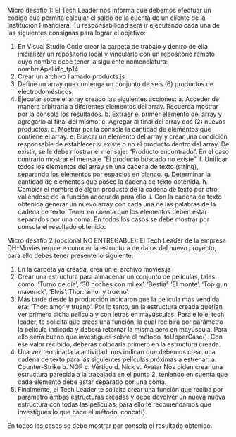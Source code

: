 Micro desafío 1:
El Tech Leader nos informa que debemos efectuar un código que permita calcular el saldo de la cuenta de un cliente de la Institución Financiera. Tu responsabilidad será ir ejecutando cada una de las siguientes consignas para lograr el objetivo:
1. En Visual Studio Code crear la carpeta de trabajo y dentro de ella inicializar un repositorio local y vincularlo con un repositorio remoto cuyo nombre debe tener la siguiente nomenclatura: nombreApellido_tp14
2. Crear un archivo llamado products.js
3. Define un array que contenga un conjunto de seis (6) productos de electrodomésticos.
4. Ejecutar sobre el array creado las siguientes acciones:
    a. Acceder de manera arbitraria a diferentes elementos del array. Recuerda mostrar por la consola los resultados.
    b. Extraer el primer elemento del array y agregarlo al final del mismo.
    c. Agregar al final del array dos (2) nuevos productos.
    d. Mostrar por la consola la cantidad de elementos que contiene el array.
    e. Buscar un elemento del array y crear una condición responsable de establecer si existe o no el producto dentro del array. De existir, se le debe mostrar el mensaje: “Producto encontrado”. En el caso contrario mostrar el mensaje “El producto buscado no existe”.
    f. Unificar todos los elementos del array en una cadena de texto (string), separando los elementos por espacios en blanco.
    g. Determinar la cantidad de elementos que posee la cadena de texto obtenida.
    h. Cambiar el nombre de algún producto de la cadena de texto por otro, valiéndose de la función adecuada para ello.
    i. Con la cadena de texto obtenida generar un nuevo array con cada una de las palabras de la cadena de texto. Tener en cuenta que los elementos deben estar separados por una coma.
En todos los casos se debe mostrar por consola el resultado obtenido.

Micro desafío 2 (opcional NO ENTREGABLE):
El Tech Leader de la empresa DH-Movies requiere conocer la estructura de datos del
nuevo proyecto, para ello debes tener presente lo siguiente:

1. En la carpeta ya creada, crea un el archivo movies.js
2. Crear una estructura para almacenar un conjunto de películas, tales como: ‘Turno de día’, ‘30 noches con mi ex’, ‘Bestia’, ‘El monte’, ‘Top gun maverick', ‘Elvis’,‘Thor: amor y trueno’.
3. Más tarde desde la producción indicaron que la película más vendida era: ‘Thor: amor y trueno’. Por lo tanto, en la estructura creada querían ver primero dicha película y con letras en mayúsculas. Para ello el tech leader, te solicita que crees una función, la cual recibirá por parámetro la película indicada y deberá retornar la misma pero en mayúscula. Para ello sería bueno que investigues sobre el método .toUpperCase(). Con ese valor recibido, deberás colocarla primero en la estructura creada.
4. Una vez terminada la actividad, nos indican que debemos crear una cadena de texto para las siguientes películas próximas a estrenar:
    a. Counter-Strike
    b. NOP
    c. Vértigo
    d. Nick
    e. Avatar
Nos piden crear una estructura parecida a la trabajada en el punto 2, teniendo en cuenta que cada elemento debe estar separado por una coma.
5. Finalmente, el Tech Leader te solicita crear una función que reciba por parámetro ambas estructuras creadas y debe devolver un nueva nueva estructura con todas las películas, para ello te recomendamos que investigues lo que hace el método .concat().

En todos los casos se debe mostrar por consola el resultado obtenido.